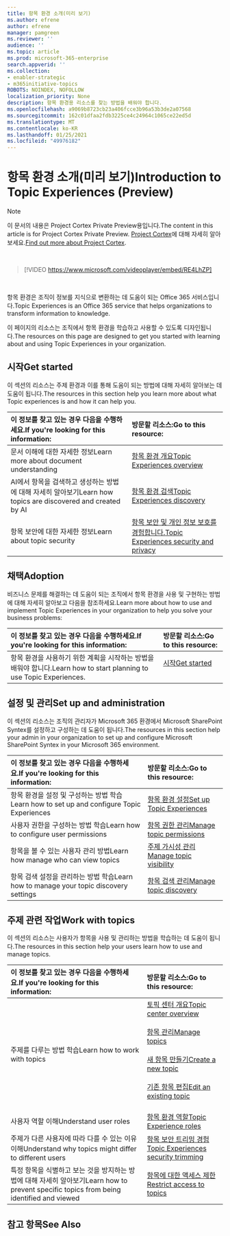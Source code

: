 ```yaml
---
title: 항목 환경 소개(미리 보기)
ms.author: efrene
author: efrene
manager: pamgreen
ms.reviewer: ''
audience: ''
ms.topic: article
ms.prod: microsoft-365-enterprise
search.appverid: ''
ms.collection:
- enabler-strategic
- m365initiative-topics
ROBOTS: NOINDEX, NOFOLLOW
localization_priority: None
description: 항목 환경용 리소스를 찾는 방법을 배워야 합니다.
ms.openlocfilehash: a9069b8723cb23a406fcce3b96a53b3de2a07568
ms.sourcegitcommit: 162c01dfaa2fdb3225ce4c24964c1065ce22ed5d
ms.translationtype: MT
ms.contentlocale: ko-KR
ms.lasthandoff: 01/25/2021
ms.locfileid: "49976182"
---
```

# <a name="introduction-to-topic-experiences-preview"></a><span data-ttu-id="d802f-103">항목 환경 소개(미리 보기)</span><span class="sxs-lookup"><span data-stu-id="d802f-103">Introduction to Topic Experiences (Preview)</span></span>

> [!Note] 
> <span data-ttu-id="d802f-104">이 문서의 내용은 Project Cortex Private Preview용입니다.</span><span class="sxs-lookup"><span data-stu-id="d802f-104">The content in this article is for Project Cortex Private Preview.</span></span> <span data-ttu-id="d802f-105">[Project Cortex](https://aka.ms/projectcortex)에 대해 자세히 알아보세요.</span><span class="sxs-lookup"><span data-stu-id="d802f-105">[Find out more about Project Cortex](https://aka.ms/projectcortex).</span></span>

</br>

> [!VIDEO https://www.microsoft.com/videoplayer/embed/RE4LhZP]  

</br>


<span data-ttu-id="d802f-106">항목 환경은 조직이 정보를 지식으로 변환하는 데 도움이 되는 Office 365 서비스입니다.</span><span class="sxs-lookup"><span data-stu-id="d802f-106">Topic Experiences is an Office 365 service that helps organizations to transform information to knowledge.</span></span>

<span data-ttu-id="d802f-107">이 페이지의 리소스는 조직에서 항목 환경을 학습하고 사용할 수 있도록 디자인됩니다.</span><span class="sxs-lookup"><span data-stu-id="d802f-107">The resources on this page are designed to get you started with learning about and using Topic Experiences in your organization.</span></span>

## <a name="get-started"></a><span data-ttu-id="d802f-108">시작</span><span class="sxs-lookup"><span data-stu-id="d802f-108">Get started</span></span>

<span data-ttu-id="d802f-109">이 섹션의 리소스는 주제 환경과 이를 통해 도움이 되는 방법에 대해 자세히 알아보는 데 도움이 됩니다.</span><span class="sxs-lookup"><span data-stu-id="d802f-109">The resources in this section help you learn more about what Topic experiences is and how it can help you.</span></span>

| <span data-ttu-id="d802f-110">이 정보를 찾고 있는 경우 다음을 수행하세요.</span><span class="sxs-lookup"><span data-stu-id="d802f-110">If you're looking for this information:</span></span> | <span data-ttu-id="d802f-111">방문할 리소스:</span><span class="sxs-lookup"><span data-stu-id="d802f-111">Go to this resource:</span></span> |
|:-----|:-----|
|<span data-ttu-id="d802f-112">문서 이해에 대한 자세한 정보</span><span class="sxs-lookup"><span data-stu-id="d802f-112">Learn more about document understanding</span></span>|[<span data-ttu-id="d802f-113">항목 환경 개요</span><span class="sxs-lookup"><span data-stu-id="d802f-113">Topic Experiences overview</span></span>](topic-experiences-overview.md)|
|<span data-ttu-id="d802f-114">AI에서 항목을 검색하고 생성하는 방법에 대해 자세히 알아보기</span><span class="sxs-lookup"><span data-stu-id="d802f-114">Learn how topics are discovered and created by AI</span></span>|[<span data-ttu-id="d802f-115">항목 환경 검색</span><span class="sxs-lookup"><span data-stu-id="d802f-115">Topic Experiences discovery</span></span>](topic-experiences-discovery.md)|
|<span data-ttu-id="d802f-116">항목 보안에 대한 자세한 정보</span><span class="sxs-lookup"><span data-stu-id="d802f-116">Learn about topic security</span></span>|[<span data-ttu-id="d802f-117">항목 보안 및 개인 정보 보호를 경험합니다.</span><span class="sxs-lookup"><span data-stu-id="d802f-117">Topic Experiences security and privacy</span></span>](topic-experiences-security-privacy.md)|


## <a name="adoption"></a><span data-ttu-id="d802f-118">채택</span><span class="sxs-lookup"><span data-stu-id="d802f-118">Adoption</span></span>

<span data-ttu-id="d802f-119">비즈니스 문제를 해결하는 데 도움이 되는 조직에서 항목 환경을 사용 및 구현하는 방법에 대해 자세히 알아보고 다음을 참조하세요.</span><span class="sxs-lookup"><span data-stu-id="d802f-119">Learn more about how to use and implement Topic Experiences in your organization to help you solve your business problems:</span></span> 

| <span data-ttu-id="d802f-120">이 정보를 찾고 있는 경우 다음을 수행하세요.</span><span class="sxs-lookup"><span data-stu-id="d802f-120">If you're looking for this information:</span></span> | <span data-ttu-id="d802f-121">방문할 리소스:</span><span class="sxs-lookup"><span data-stu-id="d802f-121">Go to this resource:</span></span> |
|:-----|:-----|
|<span data-ttu-id="d802f-122">항목 환경을 사용하기 위한 계획을 시작하는 방법을 배워야 합니다.</span><span class="sxs-lookup"><span data-stu-id="d802f-122">Learn how to start planning to use Topic Experiences.</span></span> |[<span data-ttu-id="d802f-123">시작</span><span class="sxs-lookup"><span data-stu-id="d802f-123">Get started</span></span>](topics-adoption-getstarted.md)<br><br>|  

## <a name="set-up-and-administration"></a><span data-ttu-id="d802f-124">설정 및 관리</span><span class="sxs-lookup"><span data-stu-id="d802f-124">Set up and administration</span></span>

<span data-ttu-id="d802f-125">이 섹션의 리소스는 조직의 관리자가 Microsoft 365 환경에서 Microsoft SharePoint Syntex를 설정하고 구성하는 데 도움이 됩니다.</span><span class="sxs-lookup"><span data-stu-id="d802f-125">The resources in this section help your admin in your organization to set up and configure Microsoft SharePoint Syntex in your Microsoft 365 environment.</span></span>

| <span data-ttu-id="d802f-126">이 정보를 찾고 있는 경우 다음을 수행하세요.</span><span class="sxs-lookup"><span data-stu-id="d802f-126">If you're looking for this information:</span></span> | <span data-ttu-id="d802f-127">방문할 리소스:</span><span class="sxs-lookup"><span data-stu-id="d802f-127">Go to this resource:</span></span> |
|:-----|:-----|
|<span data-ttu-id="d802f-128">항목 환경을 설정 및 구성하는 방법 학습</span><span class="sxs-lookup"><span data-stu-id="d802f-128">Learn how to set up and configure Topic Experiences</span></span>|[<span data-ttu-id="d802f-129">항목 환경 설정</span><span class="sxs-lookup"><span data-stu-id="d802f-129">Set up Topic Experiences</span></span>](set-up-topic-experiences.md)|
|<span data-ttu-id="d802f-130">사용자 권한을 구성하는 방법 학습</span><span class="sxs-lookup"><span data-stu-id="d802f-130">Learn how to configure user permissions</span></span>|[<span data-ttu-id="d802f-131">항목 권한 관리</span><span class="sxs-lookup"><span data-stu-id="d802f-131">Manage topic permissions</span></span>](topic-experiences-user-permissions.md)|
|<span data-ttu-id="d802f-132">항목을 볼 수 있는 사용자 관리 방법</span><span class="sxs-lookup"><span data-stu-id="d802f-132">Learn how manage who can view topics</span></span>|[<span data-ttu-id="d802f-133">주제 가시성 관리</span><span class="sxs-lookup"><span data-stu-id="d802f-133">Manage topic visibility</span></span>](topic-experiences-knowledge-rules.md)|
|<span data-ttu-id="d802f-134">항목 검색 설정을 관리하는 방법 학습</span><span class="sxs-lookup"><span data-stu-id="d802f-134">Learn how to manage your topic discovery settings</span></span>|[<span data-ttu-id="d802f-135">항목 검색 관리</span><span class="sxs-lookup"><span data-stu-id="d802f-135">Manage topic discovery</span></span>](topic-experiences-discovery.md)|

## <a name="work-with-topics"></a><span data-ttu-id="d802f-136">주제 관련 작업</span><span class="sxs-lookup"><span data-stu-id="d802f-136">Work with topics</span></span>

<span data-ttu-id="d802f-137">이 섹션의 리소스는 사용자가 항목을 사용 및 관리하는 방법을 학습하는 데 도움이 됩니다.</span><span class="sxs-lookup"><span data-stu-id="d802f-137">The resources in this section help your users learn how to use and manage topics.</span></span>

| <span data-ttu-id="d802f-138">이 정보를 찾고 있는 경우 다음을 수행하세요.</span><span class="sxs-lookup"><span data-stu-id="d802f-138">If you're looking for this information:</span></span> | <span data-ttu-id="d802f-139">방문할 리소스:</span><span class="sxs-lookup"><span data-stu-id="d802f-139">Go to this resource:</span></span> |
|:-----|:-----|
|<span data-ttu-id="d802f-140">주제를 다루는 방법 학습</span><span class="sxs-lookup"><span data-stu-id="d802f-140">Learn how to work with topics</span></span>|[<span data-ttu-id="d802f-141">토픽 센터 개요</span><span class="sxs-lookup"><span data-stu-id="d802f-141">Topic center overview</span></span>](topic-center-overview.md)<br><br>[<span data-ttu-id="d802f-142">항목 관리</span><span class="sxs-lookup"><span data-stu-id="d802f-142">Manage topics</span></span>](manage-topics.md)<br><br>[<span data-ttu-id="d802f-143">새 항목 만들기</span><span class="sxs-lookup"><span data-stu-id="d802f-143">Create a new topic</span></span>](create-a-topic.md)<br><br>[<span data-ttu-id="d802f-144">기존 항목 편집</span><span class="sxs-lookup"><span data-stu-id="d802f-144">Edit an existing topic</span></span>](edit-a-topic.md)<br><br>|
|<span data-ttu-id="d802f-145">사용자 역할 이해</span><span class="sxs-lookup"><span data-stu-id="d802f-145">Understand user roles</span></span>|[<span data-ttu-id="d802f-146">항목 환경 역할</span><span class="sxs-lookup"><span data-stu-id="d802f-146">Topic Experience roles</span></span>](topic-experiences-roles.md)|
|<span data-ttu-id="d802f-147">주제가 다른 사용자에 따라 다를 수 있는 이유 이해</span><span class="sxs-lookup"><span data-stu-id="d802f-147">Understand why topics might differ to different users</span></span>|[<span data-ttu-id="d802f-148">항목 보안 트리밍 경험</span><span class="sxs-lookup"><span data-stu-id="d802f-148">Topic Experiences security trimming</span></span>](topic-experiences-security-trimming.md)|
|<span data-ttu-id="d802f-149">특정 항목을 식별하고 보는 것을 방지하는 방법에 대해 자세히 알아보기</span><span class="sxs-lookup"><span data-stu-id="d802f-149">Learn how to prevent specific topics from being identified and viewed</span></span>|[<span data-ttu-id="d802f-150">항목에 대한 액세스 제한</span><span class="sxs-lookup"><span data-stu-id="d802f-150">Restrict access to topics</span></span>](restrict-access-to-topics.md)|



## <a name="see-also"></a><span data-ttu-id="d802f-151">참고 항목</span><span class="sxs-lookup"><span data-stu-id="d802f-151">See Also</span></span>
